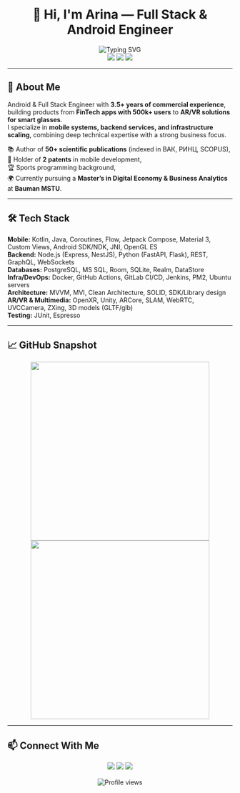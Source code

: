 # <div align="center">👋 Hi, I'm Arina — Full Stack & Android Engineer</div>

<div align="center">
  <img src="https://readme-typing-svg.herokuapp.com?font=Fira+Code&size=25&duration=3000&pause=1000&color=4CAF50&center=true&vCenter=true&width=700&lines=Senior+Android+%26+Backend+Engineer;Mobile+%26+Server+Architect;AR/VR+%26+FinTech+Expert;Scaling+Systems+%7C+Delivering+Impact" alt="Typing SVG" />
</div>

<div align="center">
  <a href="https://ru.linkedin.com/in/arina-prokopenko-99895a300"><img src="https://img.shields.io/badge/LinkedIn-0077B5?style=for-the-badge&logo=linkedin&logoColor=white"/></a>
  <a href="https://t.me/corrywilliams"><img src="https://img.shields.io/badge/Telegram-2CA5E0?style=for-the-badge&logo=telegram&logoColor=white"/></a>
  <a href="mailto:kap.moral22@gmail.com"><img src="https://img.shields.io/badge/Gmail-D14836?style=for-the-badge&logo=gmail&logoColor=white"/></a>
</div>

---

## 🚀 About Me  

Android & Full Stack Engineer with **3.5+ years of commercial experience**, building products from **FinTech apps with 500k+ users** to **AR/VR solutions for smart glasses**.  
I specialize in **mobile systems, backend services, and infrastructure scaling**, combining deep technical expertise with a strong business focus.  

📚 Author of **50+ scientific publications** (indexed in ВАК, РИНЦ, SCOPUS),  
🔑 Holder of **2 patents** in mobile development,  
🏆 Sports programming background,  
🌍 Currently pursuing a **Master’s in Digital Economy & Business Analytics** at **Bauman MSTU**.  

---

## 🛠 Tech Stack  

**Mobile:** Kotlin, Java, Coroutines, Flow, Jetpack Compose, Material 3, Custom Views, Android SDK/NDK, JNI, OpenGL ES  
**Backend:** Node.js (Express, NestJS), Python (FastAPI, Flask), REST, GraphQL, WebSockets  
**Databases:** PostgreSQL, MS SQL, Room, SQLite, Realm, DataStore  
**Infra/DevOps:** Docker, GitHub Actions, GitLab CI/CD, Jenkins, PM2, Ubuntu servers  
**Architecture:** MVVM, MVI, Clean Architecture, SOLID, SDK/Library design  
**AR/VR & Multimedia:** OpenXR, Unity, ARCore, SLAM, WebRTC, UVCCamera, ZXing, 3D models (GLTF/glb)  
**Testing:** JUnit, Espresso  

---

## 📈 GitHub Snapshot  

<div align="center">
  <img src="https://github-profile-summary-cards.vercel.app/api/cards/most-commit-language?username=aristvodolaz&theme=solarized_dark" width="400"/>
  <img src="https://github-profile-summary-cards.vercel.app/api/cards/stats?username=aristvodolaz&theme=solarized_dark" width="400"/>
</div>

---

## 📫 Connect With Me  

<div align="center">
  <a href="https://ru.linkedin.com/in/arina-prokopenko-99895a300"><img src="https://img.shields.io/badge/LinkedIn-0077B5?style=for-the-badge&logo=linkedin&logoColor=white"/></a>
  <a href="https://t.me/corrywilliams"><img src="https://img.shields.io/badge/Telegram-2CA5E0?style=for-the-badge&logo=telegram&logoColor=white"/></a>
  <a href="mailto:kap.moral22@gmail.com"><img src="https://img.shields.io/badge/Gmail-D14836?style=for-the-badge&logo=gmail&logoColor=white"/></a>
</div>

<br>

<div align="center">
  <img src="https://komarev.com/ghpvc/?username=aristvodolaz&style=flat-square&color=4CAF50" alt="Profile views"/>
</div>
